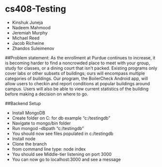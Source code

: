 # cs408-Testing

- Kinshuk Juneja
- Nadeem Mahmood
- Jeremiah Murphy
- Michael Reed
- Jacob Richwine
- Zhandos Suleimenov

##Problem statement:
As the enrollment at Purdue continues to increase, it is becoming harder to find a
noncrowded
place to meet with your group, study for classes, or a dining court that isn't
packed. Existing programs only cover labs or other subsets of buildings; ours will encompass
multiple categories of buildings. Our program, the BoilerCheck Android app, will allow users to
checkin
and report conditions at popular buildings around campus. Users will also be able to
view current statistics of the building before making a decision on where to go.

##Backend Setup
- Install MongoDB
- Create folder on C: for db  example “c:/testingdb”
- Navigate to mongo/bin folder
- Run mongod –dbpath “c:/testingdb”
- You should now see files populated in c:/testingdb
- Install node
- Clone the branch
- from command line type: node index
- You should see Middle-tier listening on port 3000
- You can now go to localhost:3000 and see a message